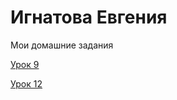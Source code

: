 
# Игнатова Евгения
Мои домашние задания

  [Урок 9](ignatatwin.github.io/lesson_9/css "готовое дз")

  [Урок 12](https://ignatatwin.github.io/lesson_12/ "готовое дз")

